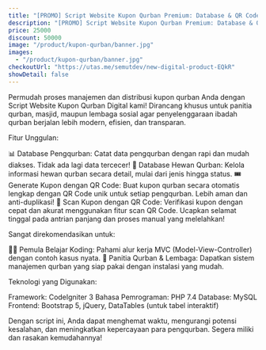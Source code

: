 ```yaml
---
title: "[PROMO] Script Website Kupon Qurban Premium: Database & QR Code Scanner!"
description: "[PROMO] Script Website Kupon Qurban Premium: Database & QR Code Scanner!"
price: 25000
discount: 50000
image: "/product/kupon-qurban/banner.jpg"
images:
  - "/product/kupon-qurban/banner.jpg"
checkoutUrl: "https://utas.me/semutdev/new-digital-product-EQkR"
showDetail: false
---
```

Permudah proses manajemen dan distribusi kupon qurban Anda dengan Script Website Kupon Qurban Digital kami! Dirancang khusus untuk panitia qurban, masjid, maupun lembaga sosial agar penyelenggaraan ibadah qurban berjalan lebih modern, efisien, dan transparan.

Fitur Unggulan:

📊 Database Pengqurban: Catat data pengqurban dengan rapi dan mudah diakses. Tidak ada lagi data tercecer!
🐄 Database Hewan Qurban: Kelola informasi hewan qurban secara detail, mulai dari jenis hingga status.
🎟️ Generate Kupon dengan QR Code: Buat kupon qurban secara otomatis lengkap dengan QR Code unik untuk setiap pengqurban. Lebih aman dan anti-duplikasi!
📲 Scan Kupon dengan QR Code: Verifikasi kupon dengan cepat dan akurat menggunakan fitur scan QR Code. Ucapkan selamat tinggal pada antrian panjang dan proses manual yang melelahkan!

Sangat direkomendasikan untuk:

👨‍💻 Pemula Belajar Koding: Pahami alur kerja MVC (Model-View-Controller) dengan contoh kasus nyata.
🕌 Panitia Qurban & Lembaga: Dapatkan sistem manajemen qurban yang siap pakai dengan instalasi yang mudah.

Teknologi yang Digunakan:

Framework: CodeIgniter 3
Bahasa Pemrograman: PHP 7.4
Database: MySQL
Frontend: Bootstrap 5, jQuery, DataTables (untuk tabel interaktif)

Dengan script ini, Anda dapat menghemat waktu, mengurangi potensi kesalahan, dan meningkatkan kepercayaan para pengqurban. Segera miliki dan rasakan kemudahannya!

